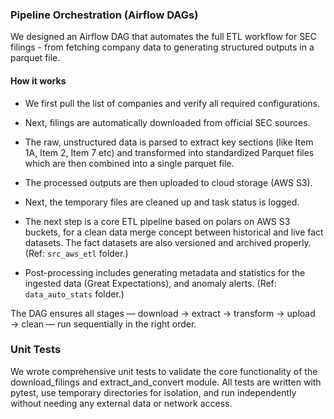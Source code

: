 ### Pipeline Orchestration (Airflow DAGs)

We designed an Airflow DAG that automates the full ETL workflow for SEC filings - from fetching company data to generating structured outputs in a parquet file.

#### How it works

- We first pull the list of companies and verify all required configurations.

- Next, filings are automatically downloaded from official SEC sources.

- The raw, unstructured data is parsed to extract key sections (like Item 1A, Item 2, Item 7 etc) and transformed into standardized Parquet files which are then combined into a single parquet file.

- The processed outputs are then uploaded to cloud storage (AWS S3).

- Next, the temporary files are cleaned up and task status is logged.

- The next step is a core ETL pipeline based on polars on AWS S3 buckets, for a clean data merge concept between historical and live fact datasets. The fact datasets are also versioned and archived properly. (Ref: `src_aws_etl` folder.)

- Post-processing includes generating metadata and statistics for the ingested data (Great Expectations), and anomaly alerts. (Ref: `data_auto_stats` folder.) 

The DAG ensures all stages — download → extract → transform → upload → clean — run sequentially in the right order.

### Unit Tests

We wrote comprehensive unit tests to validate the core functionality of the download_filings and extract_and_convert module.
All tests are written with pytest, use temporary directories for isolation, and run independently without needing any external data or network access.

